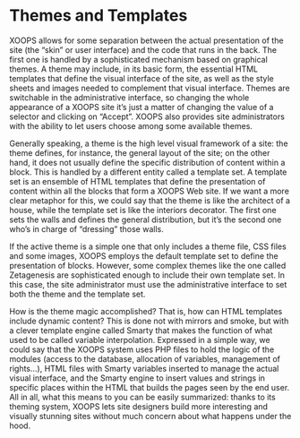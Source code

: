 # Themes and Templates

XOOPS allows for some separation between the actual presentation of the site \(the “skin” or user interface\) and the code that runs in the back. The first one is handled by a sophisticated mechanism based on graphical themes. A theme may include, in its basic form, the essential HTML templates that define the visual interface of the site, as well as the style sheets and images needed to complement that visual interface. Themes are switchable in the administrative interface, so changing the whole appearance of a XOOPS site it’s just a matter of changing the value of a selector and clicking on “Accept”. XOOPS also provides site administrators with the ability to let users choose among some available themes.

Generally speaking, a theme is the high level visual framework of a site: the theme defines, for instance, the general layout of the site; on the other hand, it does not usually define the specific distribution of content within a block. This is handled by a different entity called a template set. A template set is an ensemble of HTML templates that define the presentation of content within all the blocks that form a XOOPS Web site. If we want a more clear metaphor for this, we could say that the theme is like the architect of a house, while the template set is like the interiors decorator. The first one sets the walls and defines the general distribution, but it’s the second one who’s in charge of “dressing” those walls.

If the active theme is a simple one that only includes a theme file, CSS files and some images, XOOPS employs the default template set to define the presentation of blocks. However, some complex themes like the one called Zetagenesis are sophisticated enough to include their own template set. In this case, the site administrator must use the administrative interface to set both the theme and the template set.

How is the theme magic accomplished? That is, how can HTML templates include dynamic content? This is done not with mirrors and smoke, but with a clever template engine called Smarty that makes the function of what used to be called variable interpolation. Expressed in a simple way, we could say that the XOOPS system uses PHP files to hold the logic of the modules \(access to the database, allocation of variables, management of rights...\), HTML files with Smarty variables inserted to manage the actual visual interface, and the Smarty engine to insert values and strings in specific places within the HTML that builds the pages seen by the end user. All in all, what this means to you can be easily summarized: thanks to its theming system, XOOPS lets site designers build more interesting and visually stunning sites without much concern about what happens under the hood.

